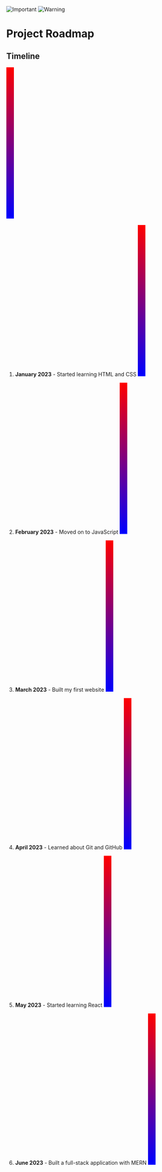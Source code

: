 ![Important](https://img.shields.io/badge/IMPORTANT-purple)
![Warning](https://img.shields.io/badge/WARNING-yellow)


# Project Roadmap

## Timeline

![Gradient](example.svg)

1. **January 2023** - Started learning HTML and CSS
   ![HTML & CSS](example.svg)

2. **February 2023** - Moved on to JavaScript
   ![JavaScript](example.svg)

3. **March 2023** - Built my first website
   ![Website](example.svg)

4. **April 2023** - Learned about Git and GitHub
   ![GitHub](example.svg)

5. **May 2023** - Started learning React
   ![React](example.svg)

6. **June 2023** - Built a full-stack application with MERN
   ![MERN](example.svg)
